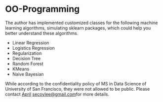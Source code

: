# OO-Programming

The author has implemented customized classes for the following machine learning algorithms, simulating sklearn packages, which could help you better understand these algorithms.

* Linear Regression
* Logistics Regression
* Regularization
* Decision Tree
* Random Forest
* KMeans
* Naive Bayesian

While according to the confidentiality policy of MS in Data Science of University of San Francisco, they were not allowed to be public. 
Please contact [April](secoylee@gmail.com) [secoylee@gmail.com](secoylee@gmail.com)for more details.
